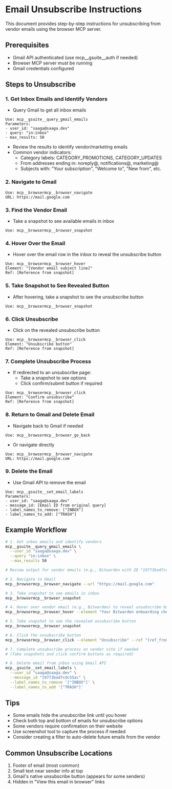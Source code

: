 # Email Unsubscribe Instructions

This document provides step-by-step instructions for unsubscribing from vendor emails using the browser MCP server.

## Prerequisites
- Gmail API authenticated (use mcp__gsuite__auth if needed)
- Browser MCP server must be running
- Gmail credentials configured

## Steps to Unsubscribe

### 1. Get Inbox Emails and Identify Vendors
- Query Gmail to get all inbox emails
```
Use: mcp__gsuite__query_gmail_emails
Parameters:
- user_id: "saaga@saaga.dev"
- query: "in:inbox"
- max_results: 50
```
- Review the results to identify vendor/marketing emails
- Common vendor indicators:
  - Category labels: CATEGORY_PROMOTIONS, CATEGORY_UPDATES
  - From addresses ending in: noreply@, notifications@, marketing@
  - Subjects with: "Your subscription", "Welcome to", "New from", etc.

### 2. Navigate to Gmail
```
Use: mcp__browsermcp__browser_navigate
URL: https://mail.google.com
```

### 3. Find the Vendor Email
- Take a snapshot to see available emails in inbox
```
Use: mcp__browsermcp__browser_snapshot
```

### 4. Hover Over the Email
- Hover over the email row in the inbox to reveal the unsubscribe button
```
Use: mcp__browsermcp__browser_hover
Element: "[Vendor email subject line]"
Ref: [Reference from snapshot]
```

### 5. Take Snapshot to See Revealed Button
- After hovering, take a snapshot to see the unsubscribe button
```
Use: mcp__browsermcp__browser_snapshot
```

### 6. Click Unsubscribe
- Click on the revealed unsubscribe button
```
Use: mcp__browsermcp__browser_click
Element: "Unsubscribe button"
Ref: [Reference from snapshot]
```

### 7. Complete Unsubscribe Process
- If redirected to an unsubscribe page:
  - Take a snapshot to see options
  - Click confirm/submit button if required
```
Use: mcp__browsermcp__browser_click
Element: "Confirm unsubscribe"
Ref: [Reference from snapshot]
```

### 8. Return to Gmail and Delete Email
- Navigate back to Gmail if needed
```
Use: mcp__browsermcp__browser_go_back
```
- Or navigate directly
```
Use: mcp__browsermcp__browser_navigate
URL: https://mail.google.com
```

### 9. Delete the Email
- Use Gmail API to remove the email
```
Use: mcp__gsuite__set_email_labels
Parameters:
- user_id: "saaga@saaga.dev"
- message_id: [Email ID from original query]
- label_names_to_remove: ["INBOX"]
- label_names_to_add: ["TRASH"]
```

## Example Workflow

```bash
# 1. Get inbox emails and identify vendors
mcp__gsuite__query_gmail_emails \
  --user_id "saaga@saaga.dev" \
  --query "in:inbox" \
  --max_results 50

# Review output for vendor emails (e.g., Bitwarden with ID "19773bad7cdc55ac")

# 2. Navigate to Gmail
mcp__browsermcp__browser_navigate --url "https://mail.google.com"

# 3. Take snapshot to see emails in inbox
mcp__browsermcp__browser_snapshot

# 4. Hover over vendor email (e.g., Bitwarden) to reveal unsubscribe button
mcp__browsermcp__browser_hover --element "Your Bitwarden onboarding checklist" --ref "[ref_from_snapshot]"

# 5. Take snapshot to see the revealed unsubscribe button
mcp__browsermcp__browser_snapshot

# 6. Click the unsubscribe button
mcp__browsermcp__browser_click --element "Unsubscribe" --ref "[ref_from_snapshot]"

# 7. Complete unsubscribe process on vendor site if needed
# (Take snapshots and click confirm buttons as required)

# 8. Delete email from inbox using Gmail API
mcp__gsuite__set_email_labels \
  --user_id "saaga@saaga.dev" \
  --message_id "19773bad7cdc55ac" \
  --label_names_to_remove '["INBOX"]' \
  --label_names_to_add '["TRASH"]'
```

## Tips
- Some emails hide the unsubscribe link until you hover
- Check both top and bottom of emails for unsubscribe options
- Some vendors require confirmation on their website
- Use screenshot tool to capture the process if needed
- Consider creating a filter to auto-delete future emails from the vendor

## Common Unsubscribe Locations
1. Footer of email (most common)
2. Small text near sender info at top
3. Gmail's native unsubscribe button (appears for some senders)
4. Hidden in "View this email in browser" links